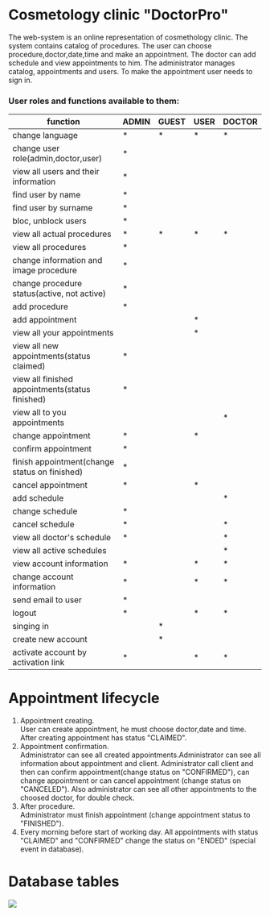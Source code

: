 ﻿# Cosmetology clinic "DoctorPro"
The web-system is an online representation of cosmethology clinic. The system contains catalog of procedures. 
The user can choose procedure,doctor,date,time and make an appointment. 
The doctor can add schedule and view appointments to him.  The administrator manages catalog, appointments and users.
To make the appointment user needs to sign in.
### User roles and functions available to them:
|function|	ADMIN| 	GUEST| 	USER| 	DOCTOR |
|---------|-------|-------|------|----------|
|change language|	* |	* |	* |	*|
|change user role(admin,doctor,user)|	*|	|		|  |
view all users and their information	|*||||
find user by name|*||||
find user by surname |*||||
bloc, unblock users	|*||||			
view all actual procedures	|*|	*|	*|	*|
view all procedures 	|*||||			
change information and image procedure|*||||		
change procedure status(active, not active)	|*||||		
add procedure	|*||||		
add appointment		|||*||	
view all your appointments		|||*||
view all new appointments(status claimed)|*||||	
view all finished appointments(status finished)|*||||
view all to you appointments			||||*|
change appointment	|*||*||
confirm appointment	|*||||
finish appointment(change status on finished)	|*||||		
cancel appointment	|*||*||
add schedule		||||*|
change schedule|*||||
cancel schedule|*|||*|
view all doctor's schedule |*|||*|
view all active schedules ||||*|
view account information	|*||*|*|
change account information	|*||*|*|	
send email to user |*||||
logout	|*||*|*|
singing in		||*|||
create new account	||*|||	
activate account by activation link	|*||*|*| <br/>	
# Appointment lifecycle
1. Appointment creating.<br/>
  User can create appointment, he must choose doctor,date and time. After creating appointment has status "CLAIMED".
2. Appointment confirmation.<br/>
   Administrator can see all created appointments.Administrator can see all information about appointment and client. Administrator call client and then can confirm appointment(change status on "CONFIRMED"), can change appointment or can cancel appointment (change status on "CANCELED"). Also administrator can see all other appointments to the choosed doctor, for double check.
3. After procedure.<br/> Administrator must finish appointment (change appointment status to "FINISHED").
4. Every morning before start of working day. All appointments with status "CLAIMED" and "CONFIRMED" change the status on "ENDED" (special event in database).
# Database tables
![](https://github.com/YauhenMetelSky/webtask/blob/master/database/tables.jpg)